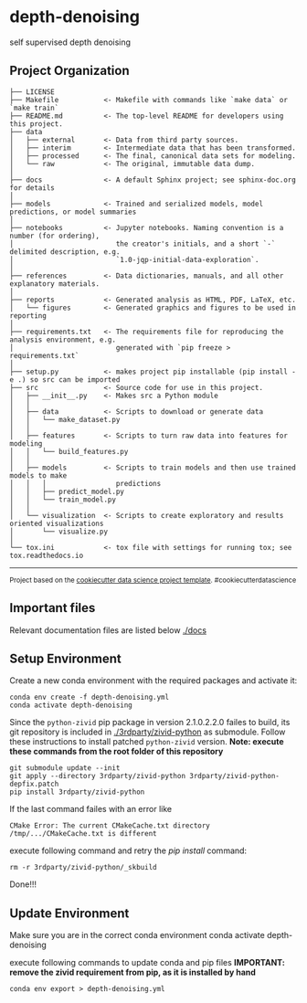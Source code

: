 depth-denoising
==============================

self supervised depth denoising

Project Organization
------------

    ├── LICENSE
    ├── Makefile           <- Makefile with commands like `make data` or `make train`
    ├── README.md          <- The top-level README for developers using this project.
    ├── data
    │   ├── external       <- Data from third party sources.
    │   ├── interim        <- Intermediate data that has been transformed.
    │   ├── processed      <- The final, canonical data sets for modeling.
    │   └── raw            <- The original, immutable data dump.
    │
    ├── docs               <- A default Sphinx project; see sphinx-doc.org for details
    │
    ├── models             <- Trained and serialized models, model predictions, or model summaries
    │
    ├── notebooks          <- Jupyter notebooks. Naming convention is a number (for ordering),
    │                         the creator's initials, and a short `-` delimited description, e.g.
    │                         `1.0-jqp-initial-data-exploration`.
    │
    ├── references         <- Data dictionaries, manuals, and all other explanatory materials.
    │
    ├── reports            <- Generated analysis as HTML, PDF, LaTeX, etc.
    │   └── figures        <- Generated graphics and figures to be used in reporting
    │
    ├── requirements.txt   <- The requirements file for reproducing the analysis environment, e.g.
    │                         generated with `pip freeze > requirements.txt`
    │
    ├── setup.py           <- makes project pip installable (pip install -e .) so src can be imported
    ├── src                <- Source code for use in this project.
    │   ├── __init__.py    <- Makes src a Python module
    │   │
    │   ├── data           <- Scripts to download or generate data
    │   │   └── make_dataset.py
    │   │
    │   ├── features       <- Scripts to turn raw data into features for modeling
    │   │   └── build_features.py
    │   │
    │   ├── models         <- Scripts to train models and then use trained models to make
    │   │   │                 predictions
    │   │   ├── predict_model.py
    │   │   └── train_model.py
    │   │
    │   └── visualization  <- Scripts to create exploratory and results oriented visualizations
    │       └── visualize.py
    │
    └── tox.ini            <- tox file with settings for running tox; see tox.readthedocs.io


--------

<p><small>Project based on the <a target="_blank" href="https://drivendata.github.io/cookiecutter-data-science/">cookiecutter data science project template</a>. #cookiecutterdatascience</small></p>


Important files
-----------------
Relevant documentation files are listed below [./docs](./docs)

Setup Environment
------------------
Create a new conda environment with the required packages and activate it:

    conda env create -f depth-denoising.yml 
    conda activate depth-denoising

Since the `python-zivid` pip package in version 2.1.0.2.2.0 failes to build,
its git repository is included in [./3rdparty/zivid-python](./3rdparty/zivid-python) as submodule.
Follow these instructions to install patched `python-zivid` version.
**Note: execute these commands from the root folder of this repository**

    git submodule update --init
    git apply --directory 3rdparty/zivid-python 3rdparty/zivid-python-depfix.patch
    pip install 3rdparty/zivid-python


If the last command failes with an error like 

    CMake Error: The current CMakeCache.txt directory /tmp/.../CMakeCache.txt is different

execute following command and retry the *pip install* command:

    rm -r 3rdparty/zivid-python/_skbuild



Done!!!

Update Environment
------------------
Make sure you are in the correct conda environment
    conda activate depth-denoising

execute following commands to update conda and pip files
**IMPORTANT: remove the zivid requirement from pip, as it is installed by hand**

    conda env export > depth-denoising.yml
